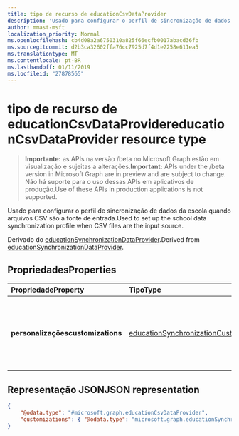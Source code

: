 ```yaml
---
title: tipo de recurso de educationCsvDataProvider
description: 'Usado para configurar o perfil de sincronização de dados da escola quando arquivos CSV são a fonte de entrada.  '
author: mmast-msft
localization_priority: Normal
ms.openlocfilehash: cb4d08a2a6750310a825f66ecfb0017abacd36fb
ms.sourcegitcommit: d2b3ca32602ffa76cc7925d7f4d1e2258e611ea5
ms.translationtype: MT
ms.contentlocale: pt-BR
ms.lasthandoff: 01/11/2019
ms.locfileid: "27878565"
---
```

# <a name="educationcsvdataprovider-resource-type"></a><span data-ttu-id="590af-103">tipo de recurso de educationCsvDataProvider</span><span class="sxs-lookup"><span data-stu-id="590af-103">educationCsvDataProvider resource type</span></span>

> <span data-ttu-id="590af-104">**Importante:** as APIs na versão /beta no Microsoft Graph estão em visualização e sujeitas a alterações.</span><span class="sxs-lookup"><span data-stu-id="590af-104">**Important:** APIs under the /beta version in Microsoft Graph are in preview and are subject to change.</span></span> <span data-ttu-id="590af-105">Não há suporte para o uso dessas APIs em aplicativos de produção.</span><span class="sxs-lookup"><span data-stu-id="590af-105">Use of these APIs in production applications is not supported.</span></span>

<span data-ttu-id="590af-106">Usado para configurar o perfil de sincronização de dados da escola quando arquivos CSV são a fonte de entrada.</span><span class="sxs-lookup"><span data-stu-id="590af-106">Used to set up the school data synchronization profile when CSV files are the input source.</span></span>  

<span data-ttu-id="590af-107">Derivado do [educationSynchronizationDataProvider](educationsynchronizationdataprovider.md).</span><span class="sxs-lookup"><span data-stu-id="590af-107">Derived from [educationSynchronizationDataProvider](educationsynchronizationdataprovider.md).</span></span>

## <a name="properties"></a><span data-ttu-id="590af-108">Propriedades</span><span class="sxs-lookup"><span data-stu-id="590af-108">Properties</span></span>

| <span data-ttu-id="590af-109">Propriedade</span><span class="sxs-lookup"><span data-stu-id="590af-109">Property</span></span> | <span data-ttu-id="590af-110">Tipo</span><span class="sxs-lookup"><span data-stu-id="590af-110">Type</span></span> | <span data-ttu-id="590af-111">Descrição</span><span class="sxs-lookup"><span data-stu-id="590af-111">Description</span></span> |
|:-|:-|:-|
| <span data-ttu-id="590af-112">**personalizações**</span><span class="sxs-lookup"><span data-stu-id="590af-112">**customizations**</span></span> | [<span data-ttu-id="590af-113">educationSynchronizationCustomizations</span><span class="sxs-lookup"><span data-stu-id="590af-113">educationSynchronizationCustomizations</span></span>](educationsynchronizationcustomizations.md) | <span data-ttu-id="590af-114">Personalizações opcionais a ser aplicado ao perfil de sincronização.</span><span class="sxs-lookup"><span data-stu-id="590af-114">Optional customizations to be applied to the synchronization profile.</span></span>|

## <a name="json-representation"></a><span data-ttu-id="590af-115">Representação JSON</span><span class="sxs-lookup"><span data-stu-id="590af-115">JSON representation</span></span>

<!-- {
  "blockType": "resource",
  "optionalProperties": [

  ],
  "@odata.type": "#microsoft.graph.educationCsvDataProvider"
}-->

```json
{
    "@odata.type": "#microsoft.graph.educationCsvDataProvider",
    "customizations": { "@odata.type": "microsoft.graph.educationSynchronizationCustomizations" }
}
```
